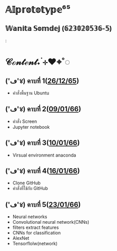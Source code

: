 # 𝔸𝕀𝕡𝕣𝕠𝕥𝕠𝕥𝕪𝕡𝕖⁶⁵
 ## 𝕎𝕒𝕟𝕚𝕥𝕒 𝕊𝕠𝕞𝕕𝕖𝕛 (𝟞𝟚𝟛𝟘𝟚𝟘𝟝𝟛𝟞-𝟝)
: 
# 𝒞ℴ𝓃𝓉ℯ𝓃𝓉˖ ࣪⊹❤︎⌖˚◌

## ('ڡ'४) คาบที่ 1([26/12/65](https://github.com/Wanita-8943/AIprototype65/blob/main/%E0%B8%84%E0%B8%B2%E0%B8%9A%E0%B8%97%E0%B8%B5%E0%B9%88%201.pdf))
- คำสั่งพื้นฐาน Ubuntu

## ('ڡ'४) คาบที่ 2([09/01/66](https://github.com/Wanita-8943/AIprototype65/blob/main/%E0%B8%84%E0%B8%B2%E0%B8%9A%E0%B8%97%E0%B8%B5%E0%B9%88%202.pdf))
- คำสั่ง Screen
- Jupyter notebook

## ('ڡ'४) คาบที่ 3([10/01/66](https://github.com/Wanita-8943/AIprototype65/blob/main/%E0%B8%84%E0%B8%B2%E0%B8%9A%E0%B8%97%E0%B8%B5%E0%B9%88%203.pdf))
- Virsual environment anaconda

## ('ڡ'४) คาบที่ 4([16/01/66](https://github.com/Wanita-8943/AIprototype65/blob/main/%E0%B8%84%E0%B8%B2%E0%B8%9A%E0%B8%97%E0%B8%B5%E0%B9%88%204.pdf))
- Clone GitHub
- คำสั่งที่ใช้กับ GitHub 
## ('ڡ'४) คาบที่ 5([23/01/66](https://github.com/Wanita-8943/AIprototype65/blob/main/%E0%B8%84%E0%B8%B2%E0%B8%9A%E0%B8%97%E0%B8%B5%E0%B9%88%205.pdf))
- Neural networks
- Convolutional neural network(CNNs)
- filters extract features
- CNNs for classification
- AlexNet
- Tensorflolw(network)